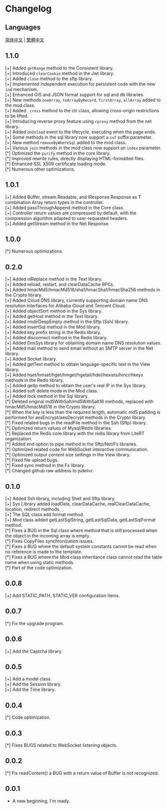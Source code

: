 # Changelog

## Languages

[简体中文](./CHANGELOG.sc.md) | [繁體中文](./CHANGELOG.tc.md)

## 1.1.0

[+] Added `getRange` method to the Consistent library.  
[+] Introduced `clearCookie` method in the Jwt library.  
[+] Added `close` method to the sftp library.  
[+] Implemented independent execution for persistent code with the new `ind` mechanism.  
[+] Enhanced GIS and JSON format support for sql and db libraries.  
[+] New methods `oneArray`, `toArrayByRecord`, `firstArray`, `allArray` added to the mod class.  
[+] Added `_cross` method to the ctr class, allowing cross-origin restrictions to be lifted.  
[+] Introducing reverse proxy feature using `rproxy` method from the net library.  
[+] Added `onUnload` event to the lifecycle, executing when the page ends.  
[+] Some methods in the sql library now support a `suf` suffix parameter.  
[+] New method `removeByWhereSql` added to the mod class.  
[+] Various `join` methods in the mod class now support an `index` parameter.  
[\*] Optimized the `purify` method in the core library.  
[\*] Improved rewrite rules, directly displaying HTML-formatted files.  
[\*] Enhanced SSL X509 certificate loading mode.  
[\*] Numerous other optimizations.

## 1.0.1

[+] Added Buffer, stream.Readable, and lResponse.Response as T combination Array<T> return types in the controller.  
[+] Added passThroughAppend method in the Core class.  
[+] Controller return values are compressed by default, with the compression algorithm adapted to user-requested headers.  
[+] Added getStream method in the Net Response.

## 1.0.0

[\*] Numerous optimizations.

## 0.2.0

[+] Added nlReplace method in the Text library.  
[+] Added reload, restart, and clearDataCache RPCs.  
[+] Added hmacMd5/hmacMd516/sha1/hmacSha1/hmacSha256 methods in the Crypto library.  
[+] Added Cloud DNS library, currently supporting domain name DNS resolution interfaces for Alibaba Cloud and Tencent Cloud.  
[+] Added objectSort method in the Sys library.  
[+] Added getHost method in the Text library.  
[+] Added rmdirDeepEmpty method in the Sftp (Ssh) library.  
[+] Added insertSql method in the Mod library.  
[+] Added key prefix string in the Redis library.  
[+] Added disconnect method in the Redis library.  
[+] Added DnsSys library for obtaining domain name DNS resolution values.  
[+] Added mail method to send email without an SMTP server in the Net library.  
[+] Added Socket library.  
[+] Added getText method to obtain language-specific text in the View library.  
[+] Added hset/hmset/hget/hmget/hgetall/hdel/hexists/hincr/hkeys methods in the Redis library.  
[+] Added getIp method to obtain the user's real IP in the Sys library.  
[+] Added soft delete mode in the Mod class.  
[+] Added lock method in the Sql library.  
[\*] Deleted original md5WithSalt/md5WithSalt16 methods, replaced with hmacMd5/hmacMd516 in the Crypto library.  
[\*] When the key is less than the required length, automatic md5 padding is performed for aesEncrypt/aesDecrypt methods in the Crypto library.  
[\*] Fixed related bugs in the readFile method in the Ssh (Sftp) library.  
[\*] Optimized return values of Mysql/Redis libraries.  
[\*] Replaced the Redis core library with the redis library from LiteRT organization.  
[\*] Added end option to pipe method in the Sftp/Net/Fs libraries.  
[\*] Optimized related code for WebSocket interactive communication.  
[\*] Optimized output content size settings in the View library.  
[\*] Fixed file upload bugs.  
[\*] Fixed sync method in the Fs library.  
[\*] Changed github raw address to jsdelivr.

## 0.1.0

[+] Added Ssh library, including Shell and Sftp library.  
[+] Sys Library added loadData, clearDataCache, realClearDataCache, location, redirect methods.  
[+] The SQL class add format method.  
[+] Mod class added getLastSqlString, getLastSqlData, getLastSqlFormat method.  
[\*] Fixes a BUG in the Sql class where method that is still processed when the object in the incoming array is empty.  
[\*] Fixes CopyFiles synchronization issues.  
[\*] Fixes a BUG where the default system constants cannot be read when no reference is made to the template.  
[\*] Fixes a BUG where the Mod class inheritance class cannot read the table name when using static methods.  
[\*] Part of the code optimization.

## 0.0.8

[+] Add STATIC_PATH, STATIC_VER configuration items.

## 0.0.7

[\*] Fix the upgrade program.

## 0.0.6

[+] Add the Captcha library.

## 0.0.5

[+] Add a model class.  
[+] Add the Session library.  
[+] Add the Time library.

## 0.0.4

[\*] Code optimization.

## 0.0.3

[\*] Fixes BUGS related to WebSocket listening objects.

## 0.0.2

[\*] Fix readContent() a BUG with a return value of Buffer is not recognized.

## 0.0.1

- A new beginning, I'm ready.
